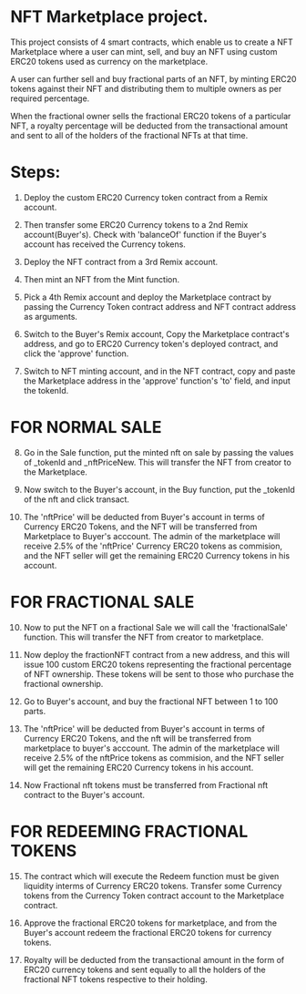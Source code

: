 # NFT Marketplace project.

This project consists of 4 smart contracts, which enable us to create a NFT Marketplace where a user can mint, sell, and buy an NFT using custom ERC20 tokens used as currency on the marketplace. 

A user can further sell and buy fractional parts of an NFT, by minting ERC20 tokens against their NFT and distributing them to multiple owners as per required percentage. 

When the fractional owner sells the fractional ERC20 tokens of a particular NFT, a royalty percentage will be deducted from the transactional amount and sent to all of the holders of the fractional NFTs at that time.


# Steps:

1. Deploy the custom ERC20 Currency token contract from a Remix account. 

2. Then transfer some ERC20 Currency tokens to a 2nd Remix account(Buyer's). Check with 'balanceOf' function if the Buyer's account has received the Currency tokens. 

3. Deploy the NFT contract from a 3rd Remix account.

4. Then mint an NFT from the Mint function.

5. Pick a 4th Remix account and deploy the Marketplace contract by passing the Currency Token contract address and NFT contract address as arguments.

6. Switch to the Buyer's Remix account, Copy the Marketplace contract's address, and go to ERC20 Currency token's deployed contract, and click the 'approve' function.

7. Switch to NFT minting account, and in the NFT contract, copy and paste the Marketplace address in the 'approve' function's 'to' field, and input the tokenId.


# FOR NORMAL SALE

8. Go in the Sale function, put the minted nft on sale by passing the values of _tokenId and _nftPriceNew. This will transfer the NFT from creator to the Marketplace.

8. Now switch to the Buyer's account, in the Buy function, put the _tokenId of the nft and click transact.

9. The 'nftPrice' will be deducted from Buyer's account in terms of Currency ERC20 Tokens, and the NFT will be transferred from Marketplace to Buyer's acccount. The admin of the marketplace will receive 2.5% of the 'nftPrice' Currency ERC20 tokens as commision, and the NFT seller will get the remaining ERC20 Currency tokens in his account.


# FOR FRACTIONAL SALE

10. Now to put the NFT on a fractional Sale we will call the 'fractionalSale' function. This will transfer the NFT from creator to marketplace.

11. Now deploy the fractionNFT contract from a new address, and this will issue 100 custom ERC20 tokens representing the fractional percentage of NFT ownership. These tokens will be sent to those who purchase the fractional ownership.

12. Go to Buyer's account, and buy the fractional NFT between 1 to 100 parts.

13. The 'nftPrice' will be deducted from Buyer's account in terms of Currency ERC20 Tokens, and the nft will be transferred from marketplace to buyer's acccount. The admin of the marketplace will receive 2.5% of the nftPrice tokens as commision, and the NFT seller will get the remaining ERC20 Currency tokens in his account.

14. Now Fractional nft tokens must be transferred from Fractional nft contract to the Buyer's account.


# FOR REDEEMING FRACTIONAL TOKENS

15. The contract which will execute the Redeem function must be given liquidity interms of Currency ERC20 tokens. Transfer some Currency tokens from the Currency Token contract account to the Marketplace contract.

16. Approve the fractional ERC20 tokens for marketplace, and from the Buyer's account redeem the fractional ERC20 tokens for currency tokens.

17. Royalty will be deducted from the transactional amount in the form of ERC20 currency tokens and sent equally to all the holders of the fractional NFT tokens respective to their holding.


```
